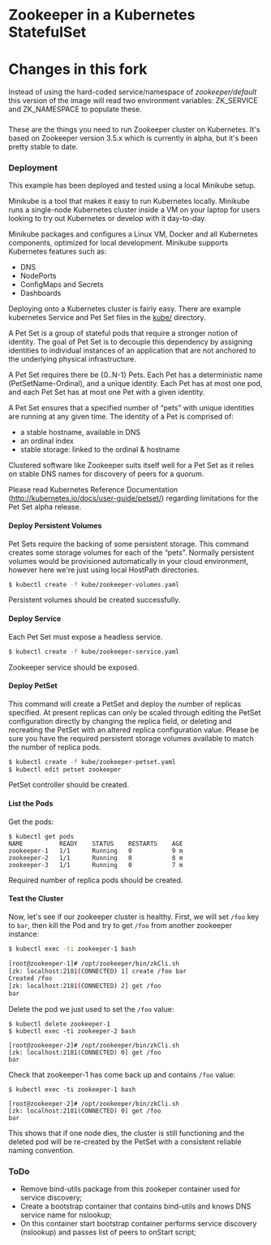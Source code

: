 # Zookeeper in a Kubernetes StatefulSet

# Changes in this fork
Instead of using the hard-coded service/namespace of *zookeeper/default* this version of the image will read two environment variables: ZK_SERVICE and ZK_NAMESPACE to populate these.

###

These are the things you need to run Zookeeper cluster on Kubernetes. It's based on Zookeeper version 3.5.x which is currently in alpha, but it's been pretty stable to date.

### Deployment
This example has been deployed and tested using a local Minikube setup.

Minikube is a tool that makes it easy to run Kubernetes locally. Minikube runs a single-node Kubernetes cluster inside a VM on your laptop for users looking to try out Kubernetes or develop with it day-to-day.

Minikube packages and configures a Linux VM, Docker and all Kubernetes components, optimized for local development. Minikube supports Kubernetes features such as:
- DNS
- NodePorts
- ConfigMaps and Secrets
- Dashboards

Deploying onto a Kubernetes cluster is fairly easy. There are example kubernetes Service and Pet Set files in the [kube/](kube/) directory.

A Pet Set is a group of stateful pods that require a stronger notion of identity. The goal of Pet Set is to decouple this dependency by assigning identities to individual instances of an application that are not anchored 
to the underlying physical infrastructure. 

A Pet Set requires there be {0..N-1} Pets. Each Pet has a deterministic name (PetSetName-Ordinal), and a unique identity. Each Pet has at most one pod, and each Pet Set has at most one Pet with a given identity.

A Pet Set ensures that a specified number of “pets” with unique identities are running at any given time. The identity of a Pet is comprised of:
- a stable hostname, available in DNS
- an ordinal index
- stable storage: linked to the ordinal & hostname

Clustered software like Zookeeper suits itself well for a Pet Set as it relies on stable DNS names for discovery of peers for a quorum.

Please read Kubernetes Reference Documentation (http://kubernetes.io/docs/user-guide/petset/) regarding limitations for the Pet Set alpha release.

#### Deploy Persistent Volumes
Pet Sets require the backing of some persistent storage. This command creates some storage volumes for each of the “pets”. Normally persistent volumes would be provisioned automatically in your cloud environment, however here we're just using local HostPath directories. 

```bash
$ kubectl create -f kube/zookeeper-volumes.yaml
```
Persistent volumes should be created successfully.

#### Deploy Service
Each Pet Set must expose a headless service.

```bash
$ kubectl create -f kube/zookeeper-service.yaml
```
Zookeeper service should be exposed.

#### Deploy PetSet
This command will create a PetSet and deploy the number of replicas specified. At present replicas can only be scaled through editing the PetSet configuration directly by changing the replica field, or deleting and recreating the PetSet with an altered replica configuration value. Please be sure you have the required persistent storage volumes available to match the number of replica pods.  

```bash
$ kubectl create -f kube/zookeeper-petset.yaml
$ kubectl edit petset zookeeper
```
PetSet controller should be created.
 
#### List the Pods
Get the pods:
```
$ kubectl get pods
NAME          READY    STATUS    RESTARTS    AGE
zookeeper-1   1/1      Running   0           9 m
zookeeper-2   1/1      Running   0           8 m
zookeeper-3   1/1      Running   0           7 m
```
Required number of replica pods should be created.
 
#### Test the Cluster
Now, let's see if our zookeeper cluster is healthy. First, we will set `/foo` key to `bar`, then kill the Pod and try to get `/foo` from another zookeeper instance:

```bash
$ kubectl exec -ti zookeeper-1 bash

[root@zookeeper-1]# /opt/zookeeper/bin/zkCli.sh
[zk: localhost:2181(CONNECTED) 1] create /foo bar
Created /foo
[zk: localhost:2181(CONNECTED) 2] get /foo
bar
```

Delete the pod we just used to set the `/foo` value:

```
$ kubectl delete zookeeper-1
$ kubectl exec -ti zookeeper-2 bash

[root@zookeeper-2]# /opt/zookeeper/bin/zkCli.sh
[zk: localhost:2181(CONNECTED) 0] get /foo
bar
```

Check that zookeeper-1 has come back up and contains `/foo` value:

```
$ kubectl exec -ti zookeeper-1 bash

[root@zookeeper-2]# /opt/zookeeper/bin/zkCli.sh
[zk: localhost:2181(CONNECTED) 0] get /foo
bar
```

This shows that if one node dies, the cluster is still functioning and the deleted pod will be re-created by the PetSet with a consistent reliable naming convention.
 
### ToDo
- Remove bind-utils package from this zookeper container used for service discovery;
- Create a bootstrap container that contains bind-utils and knows DNS service name for nslookup;
- On this container start bootstrap container performs service discovery (nslookup) and passes list of peers to onStart script; 
